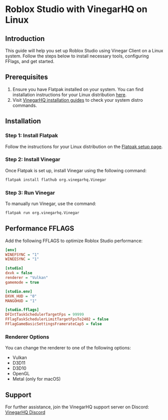 # Roblox Studio with VinegarHQ on Linux

## Introduction
This guide will help you set up Roblox Studio using Vinegar Client on a Linux system. Follow the steps below to install necessary tools, configuring FFlags, and get started.

## Prerequisites
1. Ensure you have Flatpak installed on your system. You can find installation instructions for your Linux distribution [here](https://flatpak.org/setup/).
2. Visit [VinegarHQ installation guides](https://vinegarhq.org/Installation/guides/package.html) to check your system distro commands.

## Installation

### Step 1: Install Flatpak
Follow the instructions for your Linux distribution on the [Flatpak setup page](https://flatpak.org/setup/).

### Step 2: Install Vinegar
Once Flatpak is set up, install Vinegar using the following command:
```sh
flatpak install flathub org.vinegarhq.Vinegar
```

### Step 3: Run Vinegar
To manually run Vinegar, use the command:
```sh
flatpak run org.vinegarhq.Vinegar
```

## Performance FFLAGS

Add the following FFLAGS to optimize Roblox Studio performance:

```ini
[env]
WINEFSYNC = "1"
WINEESYNC = "1"

[studio]
dxvk = false
renderer = "Vulkan"
gamemode = true

[studio.env]
DXVK_HUD = "0"
MANGOHUD = "1"

[studio.fflags]
DFIntTaskSchedulerTargetFps = 99999  
FFlagTaskSchedulerLimitTargetFpsTo2402 = false   
FFlagGameBasicSettingsFramerateCap5 = false  
```

### Renderer Options
You can change the renderer to one of the following options:
- Vulkan
- D3D11
- D3D10
- OpenGL
- Metal (only for macOS)

## Support
For further assistance, join the VinegarHQ support server on Discord: [VinegarHQ Discord](https://discord.com/invite/dzdzZ6Pps2)
